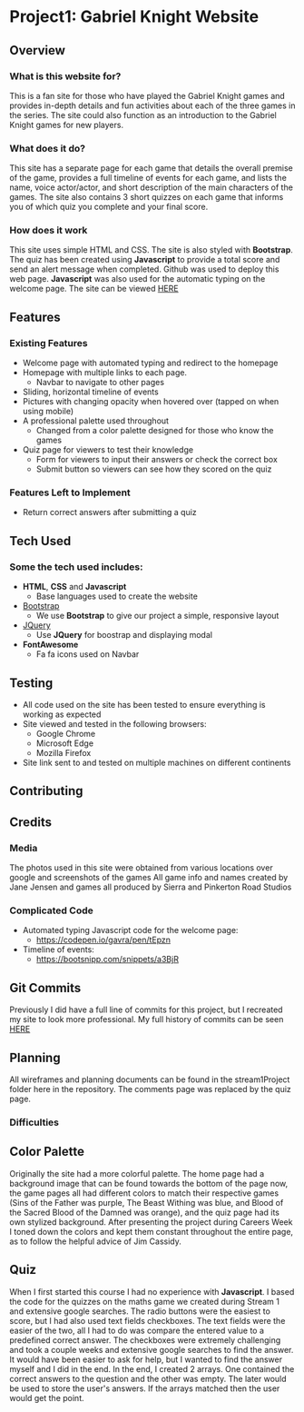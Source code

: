 # Project1: Gabriel Knight Website
 
## Overview
 
### What is this website for?
 
This is a fan site for those who have played the Gabriel Knight games and provides in-depth details and fun activities about each of the three games in the series. The site could also function as an introduction to the Gabriel Knight games for new players.
 
### What does it do?
 
This site has a separate page for each game that details the overall premise of the game, provides a full timeline of events for each game, and lists the name, voice actor/actor, and short description of the main characters of the games. The site also contains 3 short quizzes on each game that informs you of which quiz you complete and your final score.
 
### How does it work
 
This site uses simple HTML and CSS. The site is also styled with **Bootstrap**. The quiz has been created using **Javascript** to provide a total score and send an alert message when completed. Github was used to deploy this web page. **Javascript** was also used for the automatic typing on the welcome page. The site can be viewed [HERE](https://rmschrader1994.github.io/Stream1_Porject/)

## Features
 
### Existing Features
- Welcome page with automated typing and redirect to the homepage
- Homepage with multiple links to each page.
  - Navbar to navigate to other pages
- Sliding, horizontal timeline of events
- Pictures with changing opacity when hovered over (tapped on when using mobile)
- A professional palette used throughout
    - Changed from a color palette designed for those who know the games
- Quiz page for viewers to test their knowledge
    - Form for viewers to input their answers or check the correct box
    - Submit button so viewers can see how they scored on the quiz

### Features Left to Implement
- Return correct answers after submitting a quiz


## Tech Used

### Some the tech used includes:
- **HTML**, **CSS** and **Javascript**
  - Base languages used to create the website
- [Bootstrap](http://getbootstrap.com/)
    - We use **Bootstrap** to give our project a simple, responsive layout
- [JQuery](https://jquery.com)
    - Use **JQuery** for boostrap and displaying modal
- **FontAwesome**
    - Fa fa icons used on Navbar

## Testing
- All code used on the site has been tested to ensure everything is working as expected
- Site viewed and tested in the following browsers:
  - Google Chrome
  - Microsoft Edge
  - Mozilla Firefox
- Site link sent to and tested on multiple machines on different continents

## Contributing
 

## Credits

### Media
The photos used in this site were obtained from various locations over google and screenshots of the games
All game info and names created by Jane Jensen and games all produced by Sierra and Pinkerton Road Studios

### Complicated Code
- Automated typing Javascript code for the welcome page:
    - https://codepen.io/gavra/pen/tEpzn
- Timeline of events:
    - https://bootsnipp.com/snippets/a3BjR


## Git Commits
Previously I did have a full line of commits for this project, but I recreated my site to look more professional. My full history of commits can be seen [HERE](https://github.com/RMSchrader1994/project1)

## Planning
All wireframes and planning documents can be found in the stream1Project folder here in the repository. The comments page was replaced by the quiz page.

### Difficulties

## Color Palette
Originally the site had a more colorful palette. The home page had a background image that can be found towards the bottom of the page now, the game pages all had different colors to match their respective games (Sins of the Father was purple, The Beast Withing was blue, and Blood of the Sacred Blood of the Damned was orange), and the quiz page had its own stylized background. After presenting the project during Careers Week I toned down the colors and kept them constant throughout the entire page, as to follow the helpful advice of Jim Cassidy.

## Quiz
When I first started this course I had no experience with **Javascript**. I based the code for the quizzes on the maths game we created during Stream 1 and extensive google searches. The radio buttons were the easiest to score, but I had also used text fields checkboxes. The text fields were the easier of the two, all I had to do was compare the entered value to a predefined correct answer. The checkboxes were extremely challenging and took a couple weeks and extensive google searches to find the answer. It would have been easier to ask for help, but I wanted to find the answer myself and I did in the end. In the end, I created 2 arrays. One contained the correct answers to the question and the other was empty. The later would be used to store the user's answers. If the arrays matched then the user would get the point.  